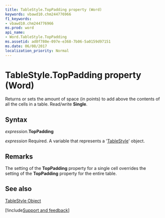 ```yaml
---
title: TableStyle.TopPadding property (Word)
keywords: vbawd10.chm244776966
f1_keywords:
- vbawd10.chm244776966
ms.prod: word
api_name:
- Word.TableStyle.TopPadding
ms.assetid: ad0f780e-097e-e368-7b06-5a0159d97151
ms.date: 06/08/2017
localization_priority: Normal
---
```



# TableStyle.TopPadding property (Word)

Returns or sets the amount of space (in points) to add above the contents of all the cells in a table. Read/write  **Single**.


## Syntax

_expression_.**TopPadding**

_expression_ Required. A variable that represents a '[TableStyle](Word.TableStyle.md)' object.


## Remarks

The setting of the  **TopPadding** property for a single cell overrides the setting of the **TopPadding** property for the entire table.


## See also


[TableStyle Object](Word.TableStyle.md)

[!include[Support and feedback](~/includes/feedback-boilerplate.md)]